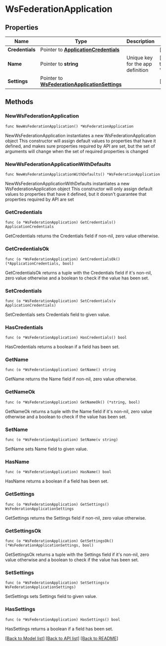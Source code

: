 # WsFederationApplication

## Properties

Name | Type | Description | Notes
------------ | ------------- | ------------- | -------------
**Credentials** | Pointer to [**ApplicationCredentials**](ApplicationCredentials.md) |  | [optional] 
**Name** | Pointer to **string** | Unique key for the app definition | [optional] [default to "template_wsfed"]
**Settings** | Pointer to [**WsFederationApplicationSettings**](WsFederationApplicationSettings.md) |  | [optional] 

## Methods

### NewWsFederationApplication

`func NewWsFederationApplication() *WsFederationApplication`

NewWsFederationApplication instantiates a new WsFederationApplication object
This constructor will assign default values to properties that have it defined,
and makes sure properties required by API are set, but the set of arguments
will change when the set of required properties is changed

### NewWsFederationApplicationWithDefaults

`func NewWsFederationApplicationWithDefaults() *WsFederationApplication`

NewWsFederationApplicationWithDefaults instantiates a new WsFederationApplication object
This constructor will only assign default values to properties that have it defined,
but it doesn't guarantee that properties required by API are set

### GetCredentials

`func (o *WsFederationApplication) GetCredentials() ApplicationCredentials`

GetCredentials returns the Credentials field if non-nil, zero value otherwise.

### GetCredentialsOk

`func (o *WsFederationApplication) GetCredentialsOk() (*ApplicationCredentials, bool)`

GetCredentialsOk returns a tuple with the Credentials field if it's non-nil, zero value otherwise
and a boolean to check if the value has been set.

### SetCredentials

`func (o *WsFederationApplication) SetCredentials(v ApplicationCredentials)`

SetCredentials sets Credentials field to given value.

### HasCredentials

`func (o *WsFederationApplication) HasCredentials() bool`

HasCredentials returns a boolean if a field has been set.

### GetName

`func (o *WsFederationApplication) GetName() string`

GetName returns the Name field if non-nil, zero value otherwise.

### GetNameOk

`func (o *WsFederationApplication) GetNameOk() (*string, bool)`

GetNameOk returns a tuple with the Name field if it's non-nil, zero value otherwise
and a boolean to check if the value has been set.

### SetName

`func (o *WsFederationApplication) SetName(v string)`

SetName sets Name field to given value.

### HasName

`func (o *WsFederationApplication) HasName() bool`

HasName returns a boolean if a field has been set.

### GetSettings

`func (o *WsFederationApplication) GetSettings() WsFederationApplicationSettings`

GetSettings returns the Settings field if non-nil, zero value otherwise.

### GetSettingsOk

`func (o *WsFederationApplication) GetSettingsOk() (*WsFederationApplicationSettings, bool)`

GetSettingsOk returns a tuple with the Settings field if it's non-nil, zero value otherwise
and a boolean to check if the value has been set.

### SetSettings

`func (o *WsFederationApplication) SetSettings(v WsFederationApplicationSettings)`

SetSettings sets Settings field to given value.

### HasSettings

`func (o *WsFederationApplication) HasSettings() bool`

HasSettings returns a boolean if a field has been set.


[[Back to Model list]](../README.md#documentation-for-models) [[Back to API list]](../README.md#documentation-for-api-endpoints) [[Back to README]](../README.md)


